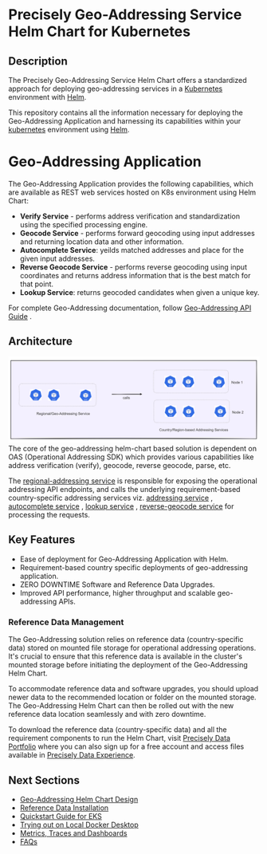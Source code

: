 # Precisely Geo-Addressing Service Helm Chart for Kubernetes

## Description

The Precisely Geo-Addressing Service Helm Chart offers a standardized approach for deploying geo-addressing services in
a [Kubernetes](https://kubernetes.io/) environment with [Helm](https://helm.sh/).

This repository contains all the information necessary for deploying the Geo-Addressing Application and harnessing its
capabilities within your [kubernetes](https://kubernetes.io/) environment using [Helm](https://helm.sh/).

# Geo-Addressing Application

The Geo-Addressing Application provides the following capabilities, which are available as REST web services hosted on
K8s environment using Helm Chart:

- **Verify Service** - performs address verification and standardization using the specified processing engine.
- **Geocode Service** - performs forward geocoding using input addresses and returning location data and other
  information.
- **Autocomplete Service**: yeilds matched addresses and place for the given input addresses.
- **Reverse Geocode Service** - performs reverse geocoding using input coordinates and returns address information that
  is the best match for that point.
- **Lookup Service**: returns geocoded candidates when given a unique key.

For complete Geo-Addressing documentation,
follow [Geo-Addressing API Guide](https://docs.precisely.com/docs/sftw/ggs/5.0/en/webhelp/GeoAddressingSDKDeveloperGuide/GlobalGeocodingGuide/source/AddressingAPI/addressing_api_title.html)
.

## Architecture

![img.png](images/geo-addressing-architecture.png)
The core of the geo-addressing helm-chart based solution is dependent on OAS (Operational Addressing SDK) which provides
various capabilities like address verification (verify), geocode, reverse geocode, parse, etc.

The [regional-addressing service](charts/geo-addressing) is responsible for exposing the operational addressing
API endpoints, and calls the underlying requirement-based country-specific addressing services
viz. [addressing service](charts/geo-addressing/charts/addressing-svc)
, [autocomplete service](charts/geo-addressing/charts/autocomplete-svc)
, [lookup service](charts/geo-addressing/charts/lookup-svc)
, [reverse-geocode service](charts/geo-addressing/charts/reverse-svc) for processing the requests.

## Key Features

- Ease of deployment for Geo-Addressing Application with Helm.
- Requirement-based country specific deployments of geo-addressing application.
- ZERO DOWNTIME Software and Reference Data Upgrades.
- Improved API performance, higher throughput and scalable geo-addressing APIs.

### Reference Data Management

The Geo-Addressing solution relies on reference data (country-specific data) stored on mounted file storage for operational addressing operations. It's crucial to ensure that this reference data is available in the cluster's mounted storage before initiating the deployment of the Geo-Addressing Helm Chart.

To accommodate reference data and software upgrades, you should upload newer data to the recommended location or folder on the mounted storage. The Geo-Addressing Helm Chart can then be rolled out with the new reference data location seamlessly and with zero downtime.

To download the reference data (country-specific data) and all the requirement components to run the Helm Chart,
visit [Precisely Data Portfolio](https://dataguide.precisely.com/) where you can also sign up for a free account and
access files available in [Precisely Data Experience](https://data.precisely.com/).

## Next Sections
- [Geo-Addressing Helm Chart Design](charts/geo-addressing)
- [Reference Data Installation](charts/reference-data-setup/README.md)
- [Quickstart Guide for EKS](docs/guides/eks/QuickStartEKS.md)
- [Trying out on Local Docker Desktop](docker-desktop/README.md)
- [Metrics, Traces and Dashboards](docs/guides/MetricsAndTraces.md)
- [FAQs](docs/faq/FAQs.md)